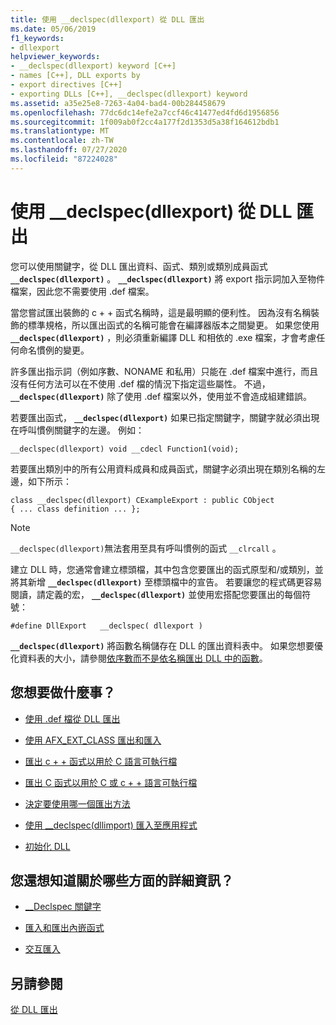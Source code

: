 ```yaml
---
title: 使用 __declspec(dllexport) 從 DLL 匯出
ms.date: 05/06/2019
f1_keywords:
- dllexport
helpviewer_keywords:
- __declspec(dllexport) keyword [C++]
- names [C++], DLL exports by
- export directives [C++]
- exporting DLLs [C++], __declspec(dllexport) keyword
ms.assetid: a35e25e8-7263-4a04-bad4-00b284458679
ms.openlocfilehash: 77dc6dc14efe2a7ccf46c41477ed4fd6d1956856
ms.sourcegitcommit: 1f009ab0f2cc4a177f2d1353d5a38f164612bdb1
ms.translationtype: MT
ms.contentlocale: zh-TW
ms.lasthandoff: 07/27/2020
ms.locfileid: "87224028"
---
```

# <a name="exporting-from-a-dll-using-__declspecdllexport"></a>使用 __declspec(dllexport) 從 DLL 匯出

您可以使用關鍵字，從 DLL 匯出資料、函式、類別或類別成員函式 **`__declspec(dllexport)`** 。 **`__declspec(dllexport)`** 將 export 指示詞加入至物件檔案，因此您不需要使用 .def 檔案。

當您嘗試匯出裝飾的 c + + 函式名稱時，這是最明顯的便利性。 因為沒有名稱裝飾的標準規格，所以匯出函式的名稱可能會在編譯器版本之間變更。 如果您使用 **`__declspec(dllexport)`** ，則必須重新編譯 DLL 和相依的 .exe 檔案，才會考慮任何命名慣例的變更。

許多匯出指示詞（例如序數、NONAME 和私用）只能在 .def 檔案中進行，而且沒有任何方法可以在不使用 .def 檔的情況下指定這些屬性。 不過， **`__declspec(dllexport)`** 除了使用 .def 檔案以外，使用並不會造成組建錯誤。

若要匯出函式， **`__declspec(dllexport)`** 如果已指定關鍵字，關鍵字就必須出現在呼叫慣例關鍵字的左邊。 例如：

```
__declspec(dllexport) void __cdecl Function1(void);
```

若要匯出類別中的所有公用資料成員和成員函式，關鍵字必須出現在類別名稱的左邊，如下所示：

```
class __declspec(dllexport) CExampleExport : public CObject
{ ... class definition ... };
```

> [!NOTE]
> `__declspec(dllexport)`無法套用至具有呼叫慣例的函式 `__clrcall` 。

建立 DLL 時，您通常會建立標頭檔，其中包含您要匯出的函式原型和/或類別，並將其新增 **`__declspec(dllexport)`** 至標頭檔中的宣告。 若要讓您的程式碼更容易閱讀，請定義的宏， **`__declspec(dllexport)`** 並使用宏搭配您要匯出的每個符號：

```
#define DllExport   __declspec( dllexport )
```

**`__declspec(dllexport)`** 將函數名稱儲存在 DLL 的匯出資料表中。 如果您想要優化資料表的大小，請參閱[依序數而不是依名稱匯出 DLL 中的函數](exporting-functions-from-a-dll-by-ordinal-rather-than-by-name.md)。

## <a name="what-do-you-want-to-do"></a>您想要做什麼事？

- [使用 .def 檔從 DLL 匯出](exporting-from-a-dll-using-def-files.md)

- [使用 AFX_EXT_CLASS 匯出和匯入](exporting-and-importing-using-afx-ext-class.md)

- [匯出 c + + 函式以用於 C 語言可執行檔](exporting-cpp-functions-for-use-in-c-language-executables.md)

- [匯出 C 函式以用於 C 或 c + + 語言可執行檔](exporting-c-functions-for-use-in-c-or-cpp-language-executables.md)

- [決定要使用哪一個匯出方法](determining-which-exporting-method-to-use.md)

- [使用 __declspec(dllimport) 匯入至應用程式](importing-into-an-application-using-declspec-dllimport.md)

- [初始化 DLL](run-time-library-behavior.md#initializing-a-dll)

## <a name="what-do-you-want-to-know-more-about"></a>您還想知道關於哪些方面的詳細資訊？

- [__Declspec 關鍵字](../cpp/declspec.md)

- [匯入和匯出內嵌函式](importing-and-exporting-inline-functions.md)

- [交互匯入](mutual-imports.md)

## <a name="see-also"></a>另請參閱

[從 DLL 匯出](exporting-from-a-dll.md)

